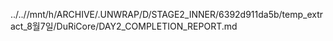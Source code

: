 ../..//mnt/h/ARCHIVE/.UNWRAP/D/STAGE2_INNER/6392d911da5b/temp_extract_8월7일/DuRiCore/DAY2_COMPLETION_REPORT.md